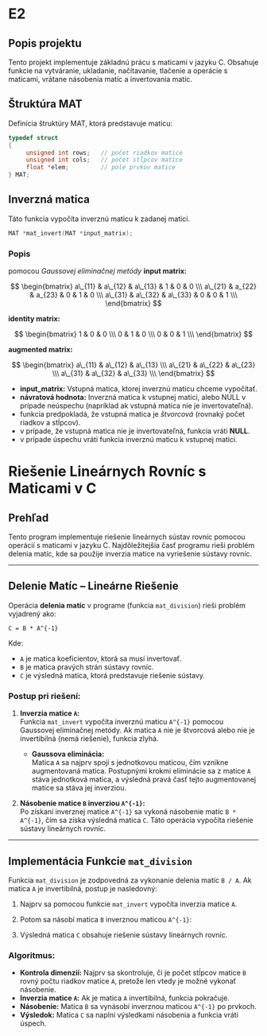 # E2

## Popis projektu

Tento projekt implementuje základnú prácu s maticami v jazyku C. Obsahuje funkcie na vytváranie, ukladanie, načítavanie, tlačenie a operácie s maticami, vrátane násobenia matíc a invertovania matíc.

## Štruktúra MAT

Definícia štruktúry MAT, ktorá predstavuje maticu:

```c
typedef struct
{
     unsigned int rows;   // počet riadkov matice
     unsigned int cols;   // počet stĺpcov matice
     float *elem;         // pole prvkov matice
} MAT;
```

## Inverzná matica

Táto funkcia vypočíta inverznú maticu k zadanej matici.

```c
MAT *mat_invert(MAT *input_matrix);
```

### Popis

pomocou _Gaussovej eliminačnej metódy_
**input matrix:**

$$
\begin{bmatrix}
a\_{11} & a\_{12} & a\_{13} & 1 & 0 & 0 \\\
a\_{21} & a_{22} & a_{23} & 0 & 1 & 0 \\\
a\_{31} & a\_{32} & a\_{33} & 0 & 0 & 1 \\\
\end{bmatrix}
$$

**identity matrix:**

$$
\begin{bmatrix}
1 & 0 & 0 \\\
0 & 1 & 0 \\\
0 & 0 & 1 \\\
\end{bmatrix}
$$

**augmented matrix:**

$$
\begin{bmatrix}
a\_{11} & a\_{12} & a\_{13} \\\
a\_{21} & a\_{22} & a\_{23} \\\
a\_{31} & a\_{32} & a\_{33} \\\
\end{bmatrix}
$$

- **input_matrix:** Vstupná matica, ktorej inverznú maticu chceme vypočítať.
- **návratová hodnota:** Inverzná matica k vstupnej matici, alebo NULL v prípade neúspechu (napríklad ak vstupná matica nie je invertovateľná).
- funkcia predpokladá, že vstupná matica je _štvorcová_ (rovnaký počet riadkov a stĺpcov).
- v prípade, že vstupná matica nie je invertovateľná, funkcia vráti **NULL**.
- v prípade úspechu vráti funkcia inverznú maticu k vstupnej matici.




# Riešenie Lineárnych Rovníc s Maticami v C

## Prehľad

Tento program implementuje riešenie lineárnych sústav rovníc pomocou operácií s maticami v jazyku C. Najdôležitejšia časť programu rieši problém delenia matíc, kde sa použije inverzia matice na vyriešenie sústavy rovníc.

---

## Delenie Matíc – Lineárne Riešenie

Operácia **delenia matíc** v programe (funkcia `mat_division`) rieši problém vyjadrený ako:

`C = B * A^{-1}`



Kde:
- `A` je matica koeficientov, ktorá sa musí invertovať.
- `B` je matica pravých strán sústavy rovníc.
- `C` je výsledná matica, ktorá predstavuje riešenie sústavy.

### Postup pri riešení:
1. **Inverzia matice `A`:**  
   Funkcia `mat_invert` vypočíta inverznú maticu `A^{-1}` pomocou Gaussovej eliminačnej metódy. Ak matica `A` nie je štvorcová alebo nie je invertibilná (nemá riešenie), funkcia zlyhá.

   - **Gaussova eliminácia:**  
     Matica `A` sa najprv spojí s jednotkovou maticou, čím vznikne augmentovaná matica. Postupnými krokmi eliminácie sa z matice `A` stáva jednotková matica, a výsledná pravá časť tejto augmentovanej matice sa stáva jej inverziou.

2. **Násobenie matice `B` inverziou `A^{-1}`:**  
   Po získaní inverznej matice `A^{-1}` sa vykoná násobenie matíc `B * A^{-1}`, čím sa získa výsledná matica `C`. Táto operácia vypočíta riešenie sústavy lineárnych rovníc.

---

## Implementácia Funkcie `mat_division`

Funkcia `mat_division` je zodpovedná za vykonanie delenia matíc `B / A`. Ak matica `A` je invertibilná, postup je nasledovný:

1. Najprv sa pomocou funkcie `mat_invert` vypočíta inverzia matice `A`.
2. Potom sa násobí matica `B` inverznou maticou `A^{-1}`:

3. Výsledná matica `C` obsahuje riešenie sústavy lineárnych rovníc.

### Algoritmus:
- **Kontrola dimenzií:** Najprv sa skontroluje, či je počet stĺpcov matice `B` rovný počtu riadkov matice `A`, pretože len vtedy je možné vykonať násobenie.
- **Inverzia matice `A`:** Ak je matica `A` invertibilná, funkcia pokračuje.
- **Násobenie:** Matica `B` sa vynásobí inverznou maticou `A^{-1}` po prvkoch.
- **Výsledok:** Matica `C` sa naplní výsledkami násobenia a funkcia vráti úspech.

